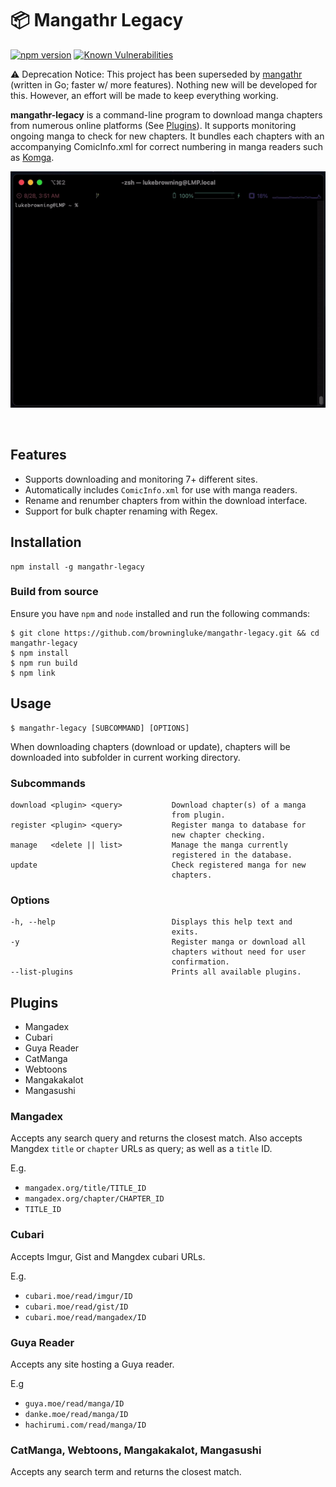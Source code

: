 # 📦 Mangathr Legacy

[![npm version](https://badge.fury.io/js/mangathr-legacy.svg)](https://badge.fury.io/js/mangathr-legacy)
[![Known Vulnerabilities](https://snyk.io/test/github/browningluke/mangathr-legacy/badge.svg)](https://snyk.io/test/github/browningluke/mangathr)

⚠️ Deprecation Notice: This project has been superseded by [mangathr](https://github.com/browningluke/mangathr) (written in Go; faster w/ more features). Nothing new will be developed for this. However, an effort will be made to keep everything working.

**mangathr-legacy** is a command-line program to download manga chapters from numerous online platforms (See [Plugins](#plugins)). It supports monitoring ongoing manga to check for new chapters. It bundles each chapters with an accompanying ComicInfo.xml for correct numbering in manga readers such as [Komga](https://github.com/gotson/komga).

<p align="center"><img src="https://raw.githubusercontent.com/browningluke/mangathr-legacy/master/.github/readme_images/demo.gif" /></p>

&nbsp;

## Features

- Supports downloading and monitoring 7+ different sites.
- Automatically includes `ComicInfo.xml` for use with manga readers.
- Rename and renumber chapters from within the download interface.
- Support for bulk chapter renaming with Regex.

## Installation
    npm install -g mangathr-legacy

### Build from source

Ensure you have `npm` and `node` installed and run the following commands:

    $ git clone https://github.com/browningluke/mangathr-legacy.git && cd mangathr-legacy
    $ npm install
    $ npm run build
    $ npm link


## Usage

    $ mangathr-legacy [SUBCOMMAND] [OPTIONS]

When downloading chapters (download or update), chapters will be downloaded into subfolder in current working directory.


### Subcommands

    download <plugin> <query>           Download chapter(s) of a manga
                                        from plugin.
    register <plugin> <query>           Register manga to database for
                                        new chapter checking.
    manage   <delete || list>           Manage the manga currently
                                        registered in the database.
    update                              Check registered manga for new
                                        chapters.


### Options

    -h, --help                          Displays this help text and
                                        exits.
    -y                                  Register manga or download all
                                        chapters without need for user
                                        confirmation.
    --list-plugins                      Prints all available plugins.


## Plugins

- Mangadex
- Cubari
- Guya Reader
- CatManga
- Webtoons
- Mangakakalot
- Mangasushi


### Mangadex

Accepts any search query and returns the closest match. Also accepts Mangdex `title` or `chapter` URLs as query; as well as a `title` ID.

E.g.
- `mangadex.org/title/TITLE_ID`
- `mangadex.org/chapter/CHAPTER_ID`
- `TITLE_ID`

### Cubari

Accepts Imgur, Gist and Mangdex cubari URLs.

E.g.
- `cubari.moe/read/imgur/ID`
- `cubari.moe/read/gist/ID`
- `cubari.moe/read/mangadex/ID`

### Guya Reader

Accepts any site hosting a Guya reader.

E.g
- `guya.moe/read/manga/ID`
- `danke.moe/read/manga/ID`
- `hachirumi.com/read/manga/ID`

### CatManga, Webtoons, Mangakakalot, Mangasushi

Accepts any search term and returns the closest match.
